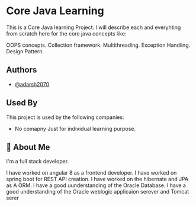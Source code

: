 
# Core Java Learning 

This is a Core Java learning Project.
I will describe each and everyhting from scratch here for the core java 
concepts like:

OOPS concepts.
Collection framework.
Multithreading.
Exception Handling.
Design Pattern.



## Authors

- [@adarsh2070](https://github.com/adarsh2070)


## Used By

This project is used by the following companies:

- No comapny Just for individual learning purpose.



## 🚀 About Me
I'm a full stack developer. 

I have worked on angular 8 as a frontend developer.
I have worked on spring boot for REST API creation.
I have worked on the hibernate and JPA as A ORM.
I have a good uunderstanding of the Oracle Database.
I have a good understanding of the Oracle weblogic applicaion serever
and Tomcat serer

